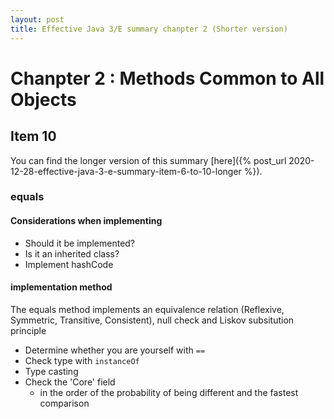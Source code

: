 ```yaml
---
layout: post
title: Effective Java 3/E summary chanpter 2 (Shorter version)
---
```


# Chanpter 2 : Methods Common to All Objects


## Item 10

You can find the longer version of this summary [here]({% post_url 2020-12-28-effective-java-3-e-summary-item-6-to-10-longer %}).

### equals
#### Considerations when implementing
- Should it be implemented?
- Is it an inherited class?
- Implement hashCode

#### implementation method
The equals method implements an equivalence relation (Reflexive, Symmetric, Transitive, Consistent), null check and Liskov subsitution principle

- Determine whether you are yourself with `==`
- Check type with `instanceOf`
- Type casting
- Check the 'Core' field
     - in the order of the probability of being different and the fastest comparison
